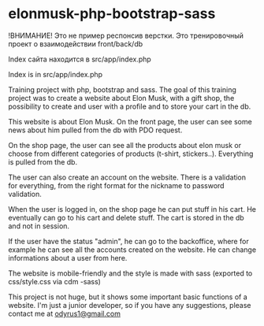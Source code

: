 # elonmusk-php-bootstrap-sass

!ВНИМАНИЕ! Это не пример респонсив верстки. Это тренировочный проект о взаимодействии front/back/db

Index сайта находится в src/app/index.php

Index is in src/app/index.php

Training project with php, bootstrap and sass. The goal of this training project was to create a website about Elon Musk, with a gift shop, the possibility to create and user with a profile and to store your cart in the db.

This website is about Elon Musk. On the front page, the user can see some news about him pulled from the db with PDO request. 

On the shop page, the user can see all the products about elon musk or choose from different categories of products (t-shirt, stickers..). Everything is pulled from the db.

The user can also create an account on the website. There is a validation for everything, from the right format for the nickname to password validation. 

When the user is logged in, on the shop page he can put stuff in his cart. He eventually can go to his cart and delete stuff. The cart is stored in the db and not in session.

If the user have the status "admin", he can go to the backoffice, where for example he can see all the accounts created on the website. He can change informations about a user from here.

The website is mobile-friendly and the style is made with sass (exported to css/style.css via cdm -sass)



This project is not huge, but it shows some important basic functions of a website. I'm just a junior developer, so if you have any suggestions, please contact me at odyrus1@gmail.com

